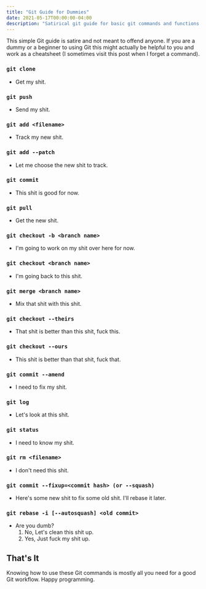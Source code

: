 ```yaml
---
title: "Git Guide for Dummies"
date: 2021-05-17T00:00:00-04:00
description: "Satirical git guide for basic git commands and functions."
---
```


This simple Git guide is satire and not meant to offend anyone. If you are a dummy or a
beginner to using Git this might actually be helpful to you and work as a cheatsheet (I
sometimes visit this post when I forget a command).

### `git clone`

- Get my shit.

### `git push`

- Send my shit.

### `git add <filename>`

- Track my new shit.

### `git add --patch`

- Let me choose the new shit to track.

### `git commit`

- This shit is good for now.

### `git pull`

- Get the new shit.

### `git checkout -b <branch name>`

- I'm going to work on my shit over here for now.

### `git checkout <branch name>`

- I'm going back to this shit.

### `git merge <branch name>`

- Mix that shit with this shit.

### `git checkout --theirs`

- That shit is better than this shit, fuck this.

### `git checkout --ours`

- This shit is better than that shit, fuck that.

### `git commit --amend`

- I need to fix my shit.

### `git log`

- Let's look at this shit.

### `git status`

- I need to know my shit.

### `git rm <filename>`

- I don't need this shit.

### `git commit --fixup=<commit hash> (or --squash)`

- Here's some new shit to fix some old shit. I'll rebase it later.

### `git rebase -i [--autosquash] <old commit>`

- Are you dumb?
  1. No, Let's clean this shit up.
  2. Yes, Just fuck my shit up.

## That's It

Knowing how to use these Git commands is mostly all you need for a good Git workflow.
Happy programming.

